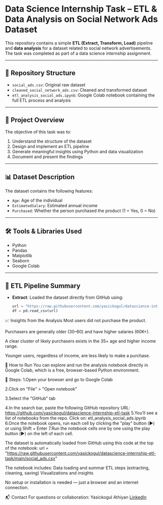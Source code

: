 # Data Science Internship Task – ETL & Data Analysis on Social Network Ads Dataset

This repository contains a simple **ETL (Extract, Transform, Load)** pipeline and **data analysis** for a dataset related to social network advertisements. The task was completed as part of a data science internship assignment.

---

## 📁 Repository Structure

- `social_ads.csv`: Original raw dataset
- `cleaned_social_network_ads.csv`: Cleaned and transformed dataset
- `etl_analysis_social_ads.ipynb`: Google Colab notebook containing the full ETL process and analysis

---

## 📌 Project Overview

The objective of this task was to:

1. Understand the structure of the dataset
2. Design and implement an ETL pipeline
3. Generate meaningful insights using Python and data visualization
4. Document and present the findings

---

## 📊 Dataset Description

The dataset contains the following features:

- `Age`: Age of the individual
- `EstimatedSalary`: Estimated annual income
- `Purchased`: Whether the person purchased the product (1 = Yes, 0 = No)

---

## 🛠️ Tools & Libraries Used

- Python
- Pandas
- Matplotlib
- Seaborn
- Google Colab

---

## 🔄 ETL Pipeline Summary

- **Extract**: Loaded the dataset directly from GitHub using:
  ```python
  url = "https://raw.githubusercontent.com/yasickogul/datascience-internship-etl-task/main/social_ads.csv"
  df = pd.read_csv(url)

📈 Insights from the Analysis
Most users did not purchase the product.

Purchasers are generally older (30–60) and have higher salaries (60K+).

A clear cluster of likely purchasers exists in the 35+ age and higher income range.

Younger users, regardless of income, are less likely to make a purchase.

🚀 How to Run
You can explore and run the analysis notebook directly in Google Colab, which is a free, browser-based Python environment.

🧾 Steps:
1.Open your browser and go to Google Colab

2.Click on "File" > "Open notebook"

3.Select the "GitHub" tab

4.In the search bar, paste the following GitHub repository URL: https://github.com/yasickogul/datascience-internship-etl-task
5.You’ll see a list of notebooks from the repo. Click on: etl_analysis_social_ads.ipynb
6.Once the notebook opens, run each cell by clicking the "play" button (▶️) or using Shift + Enter
7.Run the notebook cells one by one using the play button (▶️) on the left of each cell.

The dataset is automatically loaded from GitHub using this code at the top of the notebook:
url = "https://raw.githubusercontent.com/yasickogul/datascience-internship-etl-task/main/social_ads.csv"


The notebook includes:
Data loading and summar
ETL steps (extracting, cleaning, saving)
Visualizations and insights

No setup or installation is needed — just a browser and an internet connection.


📬 Contact
For questions or collaboration:
Yasickogul Athiyan
[LinkedIn](http://www.linkedin.com/in/yasickogul-athiyan-617a2024a)


